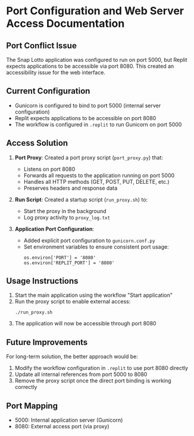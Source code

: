 # Port Configuration and Web Server Access Documentation

## Port Conflict Issue
The Snap Lotto application was configured to run on port 5000, but Replit expects applications to be accessible via port 8080. This created an accessibility issue for the web interface.

## Current Configuration
- Gunicorn is configured to bind to port 5000 (internal server configuration)
- Replit expects applications to be accessible on port 8080
- The workflow is configured in `.replit` to run Gunicorn on port 5000

## Access Solution
1. **Port Proxy**: Created a port proxy script (`port_proxy.py`) that:
   - Listens on port 8080
   - Forwards all requests to the application running on port 5000
   - Handles all HTTP methods (GET, POST, PUT, DELETE, etc.)
   - Preserves headers and response data

2. **Run Script**: Created a startup script (`run_proxy.sh`) to:
   - Start the proxy in the background
   - Log proxy activity to `proxy_log.txt`

3. **Application Port Configuration**:
   - Added explicit port configuration to `gunicorn.conf.py`
   - Set environment variables to ensure consistent port usage:
     ```
     os.environ['PORT'] = '8080'
     os.environ['REPLIT_PORT'] = '8080'
     ```

## Usage Instructions
1. Start the main application using the workflow "Start application"
2. Run the proxy script to enable external access:
   ```
   ./run_proxy.sh
   ```
3. The application will now be accessible through port 8080

## Future Improvements
For long-term solution, the better approach would be:
1. Modify the workflow configuration in `.replit` to use port 8080 directly
2. Update all internal references from port 5000 to 8080
3. Remove the proxy script once the direct port binding is working correctly

## Port Mapping
- 5000: Internal application server (Gunicorn)
- 8080: External access port (via proxy)